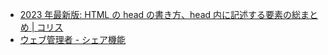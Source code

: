 -   [2023 年最新版: HTML の head の書き方、head 内に記述する要素の総まとめ | コリス](https://coliss.com/articles/build-websites/operation/work/html-head-elements.html)
-   [ウェブ管理者 - シェア機能](https://developers.facebook.com/docs/sharing/webmasters)
